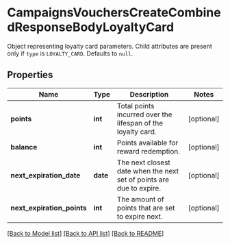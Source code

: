 # CampaignsVouchersCreateCombinedResponseBodyLoyaltyCard

Object representing loyalty card parameters. Child attributes are present only if `type` is `LOYALTY_CARD`. Defaults to `null`.

## Properties
Name | Type | Description | Notes
------------ | ------------- | ------------- | -------------
**points** | **int** | Total points incurred over the lifespan of the loyalty card. | [optional] 
**balance** | **int** | Points available for reward redemption. | [optional] 
**next_expiration_date** | **date** | The next closest date when the next set of points are due to expire. | [optional] 
**next_expiration_points** | **int** | The amount of points that are set to expire next. | [optional] 

[[Back to Model list]](../README.md#documentation-for-models) [[Back to API list]](../README.md#documentation-for-api-endpoints) [[Back to README]](../README.md)


